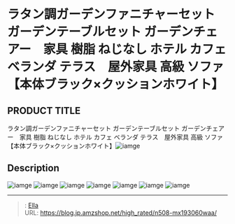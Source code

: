# ラタン調ガーデンファニチャーセット ガーデンテーブルセット ガーデンチェアー　家具 樹脂 ねじなし ホテル カフェ ベランダ テラス　屋外家具 高級 ソファ 【本体ブラック×クッションホワイト】


## PRODUCT TITLE 

ラタン調ガーデンファニチャーセット ガーデンテーブルセット ガーデンチェアー　家具 樹脂 ねじなし ホテル カフェ ベランダ テラス　屋外家具 高級 ソファ 【本体ブラック×クッションホワイト】![iamge](https://b2bfiles1.gigab2b.cn/image/wkseller/304/MX193060WAA/20200818_0618fed42b7b9edd13371836ec53bd9a.jpg)

## Description











![iamge](https://b2bfiles1.gigab2b.cn/image/wkseller/304/MX193060WAA/20200818_183728f9ccd6eb2d71be6d59ee7ed5bc.jpg)
![iamge](https://b2bfiles1.gigab2b.cn/image/wkseller/304/MX193060WAA/20200818_e396ef83f56c5cb3a6590c3e028ae46a.jpg)
![iamge](https://b2bfiles1.gigab2b.cn/image/wkseller/304/MX193060/20200818_01de03d177d0a91320216f51846a6565.jpg)
![iamge](https://b2bfiles1.gigab2b.cn/image/wkseller/304/MX193060/20200818_09b29f0d945010460499a39641454839.JPG)
![iamge](https://b2bfiles1.gigab2b.cn/image/wkseller/304/MX193060/20200818_41df5c6d4fbb67b14aef3f850bd1b7c3.JPG)
![iamge](https://b2bfiles1.gigab2b.cn/image/wkseller/304/MX193060/20200818_4ce9df0d5fe8eaf3142051eba0a12e7f.JPG)
![iamge](https://b2bfiles1.gigab2b.cn/image/wkseller/304/MX193060/20200818_616a3c3c1b580141d5738a30fc928a77.jpg)


---

> : [Ella](https://blog.jp.amzshop.net/)  
> URL: https://blog.jp.amzshop.net/high_rated/n508-mx193060waa/  


